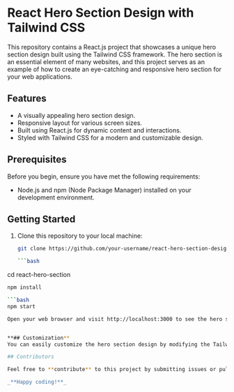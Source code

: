 # React Hero Section Design with Tailwind CSS

This repository contains a React.js project that showcases a unique hero section design built using the Tailwind CSS framework. The hero section is an essential element of many websites, and this project serves as an example of how to create an eye-catching and responsive hero section for your web applications.

## Features

- A visually appealing hero section design.
- Responsive layout for various screen sizes.
- Built using React.js for dynamic content and interactions.
- Styled with Tailwind CSS for a modern and customizable design.

## Prerequisites

Before you begin, ensure you have met the following requirements:

- Node.js and npm (Node Package Manager) installed on your development environment.

## Getting Started

1. Clone this repository to your local machine:

   ```bash
   git clone https://github.com/your-username/react-hero-section-design-with-tailwindcss.git

   ```bash
  cd react-hero-section

   ```bash
  npm install

   ```bash
  npm start

Open your web browser and visit http://localhost:3000 to see the hero section in action.


**## Customization**
You can easily customize the hero section design by modifying the Tailwind CSS classes and React components in the project. Tailwind CSS makes it straightforward to adjust colors, fonts, spacing, and other styles to match your branding or design preferences.

## Contributors

Feel free to **contribute** to this project by submitting issues or pull requests. If you have any questions or suggestions, please don't hesitate to get in touch.

_**Happy coding!**_
